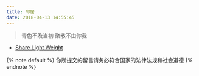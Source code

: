 ```yaml
---
title: 邻居
date: 2018-04-13 14:55:45
---
```

<blockquote class="blockquote-center hyfont">
	青色不及当初 聚散不由你我
</blockquote>
<ul class="friend">
	<li><a href="http://blog.vipzcc.com/" target="_blank" title="轻简分享">Share Light Weight</a></li>
</ul>
{% note default %} 
	你所提交的留言请务必符合国家的法律法规和社会道德
{% endnote %}